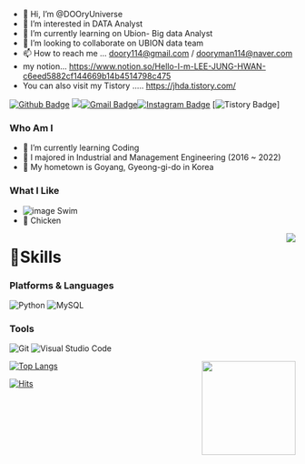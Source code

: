 - 👋 Hi, I’m @DOOryUniverse
- 👀 I’m interested in DATA Analyst
- 🌱 I’m currently learning on Ubion- Big data Analyst
- 💞️ I’m looking to collaborate on UBION data team
- 📫 How to reach me ... doory114@gmail.com / dooryman114@naver.com
-  my notion... https://www.notion.so/Hello-I-m-LEE-JUNG-HWAN-c6eed5882cf144669b14b4514798c475
-  You can also visit my Tistory ..... https://jhda.tistory.com/


[![Github Badge](https://img.shields.io/badge/-Github-181717?style=flat-square&logo=Github&logoColor=white&link=https://www.instagram.com/zuzu_zzing/)](https://github.com/DOOryUniverse) <a href="https://jhda.tistory.com/"><img src="https://img.shields.io/badge/Naver-03C75A?style=flat-square&logo=Naver&logoColor=white"/></a>[![Gmail Badge](https://img.shields.io/badge/Gmail-d14836?style=flat-square&logo=Gmail&logoColor=white&link=mailto:jjuhee0913@gmail.com)](mailto:doory114@gmail.com)[![Instagram Badge](https://img.shields.io/badge/-Instagram-dd2a7b?style=flat-square&logo=instagram&logoColor=white&link=https://www.instagram.com/zuzu_zzing/)](https://www.instagram.com/jghwan2da/)
[![Tistory Badge](https://img.shields.io/badge/-Tistory-181717?style=flat-square&logo=Tistory&logoColor=white&link=https://jhda.tistory.com/)]

### Who Am I

- 🌱 I’m currently learning Coding
- 🥇 I majored in Industrial and Management Engineering (2016 ~ 2022)
- 🚅 My hometown is Goyang, Gyeong-gi-do in Korea


### What I Like

-  ![image](https://user-images.githubusercontent.com/95261734/167746531-c0cbe4b0-ad77-4fbc-812d-aca0ee1a2ce6.png)
Swim
- 🐓 Chicken


<img align='right' src="http://mazassumnida.wtf/api/v2/generate_badge?boj=doory114">  



# 💪Skills
### Platforms &amp; Languages
![Python](https://img.shields.io/badge/Python-3776AB.svg?&amp;style=for-the-badge&amp;logo=Python&amp;logoColor=white)
![MySQL](https://img.shields.io/badge/MySQL-4479A1.svg?&amp;style=for-the-badge&amp;logo=MySQL&amp;logoColor=white)




### Tools
![Git](https://img.shields.io/badge/Git-F05032.svg?&amp;style=for-the-badge&amp;logo=Git&amp;logoColor=white)
![Visual Studio Code](https://img.shields.io/badge/Visual%20Studio%20Code-007ACC.svg?&amp;style=for-the-badge&amp;logo=Visual%20Studio%20Code&amp;logoColor=white)


<img align='right' src="https://github-readme-stats.vercel.app/api?username=DOOryUniverse" height="165">  

[![Top Langs](https://github-readme-stats.vercel.app/api/top-langs/?username=DOOryUniverse)](https://github.com/DOOryUniverse/github-readme-stats)

[![Hits](https://hits.seeyoufarm.com/api/count/incr/badge.svg?url=https%3A%2F%2Fgithub.com%2FDOOryUniverse&count_bg=%23EB8B10&title_bg=%23684327&icon=&icon_color=%23E7E7E7&title=VISIT&edge_flat=false)](https://github.com/DOOryUniverse)



